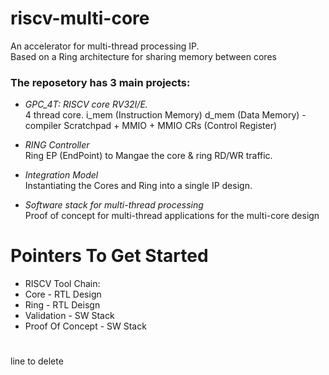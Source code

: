 # riscv-multi-core
An accelerator for multi-thread processing IP.  
Based on a Ring architecture for sharing memory between cores  

### The reposetory has 3 main projects:
- *GPC_4T: RISCV core RV32I/E.*  
4 thread core.
i_mem (Instruction Memory)
d_mem (Data Memory) - compiler Scratchpad + MMIO + MMIO CRs (Control Register)

- *RING Controller*  
Ring EP (EndPoint) to Mangae the core & ring RD/WR traffic.

- *Integration Model*  
Instantiating the Cores and Ring into a single IP design.

- *Software stack for multi-thread processing*  
Proof of concept for multi-thread applications for the multi-core design

# Pointers To Get Started
- RISCV Tool Chain: 
- Core - RTL Design
- Ring - RTL Deisgn
- Validation - SW Stack
- Proof Of Concept - SW Stack

# 
line to delete

